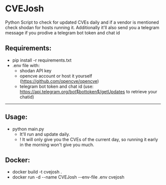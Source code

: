 # CVEJosh

Python Script to check for updated CVEs daily and if a vendor is mentioned check shodan for hosts running it.
Additionally it'll also send you a telegram message if you prodive a telegram bot token and chat id

## Requirements:
- pip install -r requirements.txt
- .env file with:
    - shodan API key
    - opencve account or host it yourself (https://github.com/opencve/opencve)
    - telegram bot token and chat id (use: https://api.telegram.org/bot$bottoken$/getUpdates to retrieve your chatid)
----------

## Usage:
- python main.py
    - It'll run and update daily. 
    - ! It will only give you the CVEs of the current day, so running it early in the morning won't give you much.

## Docker:
- docker build -t cvejosh .
- docker run -d --name CVEJosh --env-file .env cvejosh
